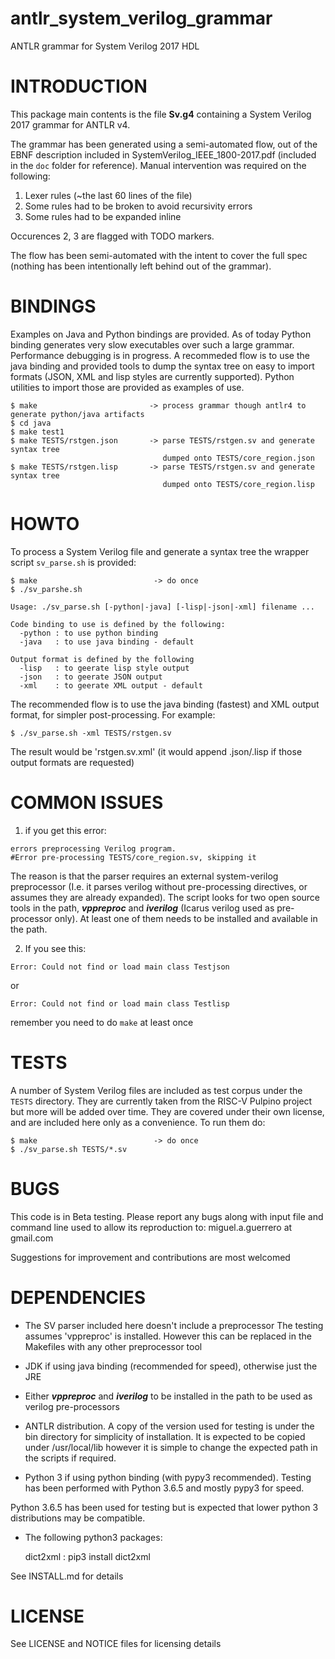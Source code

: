 # antlr_system_verilog_grammar
ANTLR grammar for System Verilog 2017 HDL


# INTRODUCTION

This package main contents is the file **Sv.g4** containing a 
System Verilog 2017 grammar for ANTLR v4.

The grammar has been generated using a semi-automated flow, out of the
EBNF description included in SystemVerilog_IEEE_1800-2017.pdf (included
in the ```doc``` folder for reference). Manual intervention was required on the following:

   1. Lexer rules (~the last 60 lines of the file)
   2. Some rules had to be broken to avoid recursivity errors
   3. Some rules had to be expanded inline

Occurences 2, 3 are flagged with TODO markers.

The flow has been semi-automated with the intent to cover the full
spec (nothing has been intentionally left behind out of the grammar).

# BINDINGS

Examples on Java and Python bindings are provided. As of today Python
binding generates very slow executables over such a large grammar.
Performance debugging is in progress. A recommeded flow is to use
the java binding and provided tools to dump the syntax tree on easy 
to import formats (JSON, XML and lisp styles are currently supported). Python 
utilities to import those are provided as examples of use.

    $ make                         -> process grammar though antlr4 to generate python/java artifacts
    $ cd java                      
    $ make test1
    $ make TESTS/rstgen.json       -> parse TESTS/rstgen.sv and generate syntax tree 
                                      dumped onto TESTS/core_region.json
    $ make TESTS/rstgen.lisp       -> parse TESTS/rstgen.sv and generate syntax tree 
                                      dumped onto TESTS/core_region.lisp

# HOWTO

To process a System Verilog file and generate a syntax tree the wrapper script ```sv_parse.sh``` is provided:

    $ make                          -> do once
    $ ./sv_parshe.sh
    
    Usage: ./sv_parse.sh [-python|-java] [-lisp|-json|-xml] filename ...

    Code binding to use is defined by the following:
      -python : to use python binding
      -java   : to use java binding - default

    Output format is defined by the following
      -lisp   : to geerate lisp style output
      -json   : to geerate JSON output
      -xml    : to geerate XML output - default


The recommended flow is to use the java binding (fastest) and XML output format, for simpler post-processing. For example:

    $ ./sv_parse.sh -xml TESTS/rstgen.sv 
    
 The result would be 'rstgen.sv.xml' (it would append .json/.lisp if those output formats are requested)
   
# COMMON ISSUES

1. if you get this error:

```
errors preprocessing Verilog program.
#Error pre-processing TESTS/core_region.sv, skipping it
```

The reason is that the parser requires an external system-verilog preprocessor (I.e. it parses verilog without pre-processing directives, or assumes they are  already expanded). The script looks for two open source tools in the path, ***vppreproc*** and ***iverilog*** (Icarus verilog used as pre-processor only). At least one of them needs to be installed and available in the path.

2. If you see this:

```
Error: Could not find or load main class Testjson
```

or

    Error: Could not find or load main class Testlisp

remember you need to do ```make``` at least once


# TESTS

A number of System Verilog files are included as test corpus under the ```TESTS``` directory. They are currently
taken from the RISC-V Pulpino project but more will be added over time. They are covered
under their own license, and are included here only as a convenience. To run them do:


    $ make                          -> do once
    $ ./sv_parse.sh TESTS/*.sv

# BUGS

This code is in Beta testing. Please report any bugs along with input file and command line used to allow its reproduction to: miguel.a.guerrero at gmail.com

Suggestions for improvement and contributions are most welcomed

# DEPENDENCIES

- The SV parser included here doesn't include a preprocessor
The testing assumes 'vppreproc' is installed. However this can
be replaced in the Makefiles with any other preprocessor tool

- JDK if using java binding (recommended for speed), otherwise 
just the JRE

- Either ***vppreproc*** and ***iverilog***  to be installed in the path to be
used as verilog pre-processors

- ANTLR distribution. A copy of the version used for testing is under the 
bin directory for simplicity of installation. It is expected to be 
copied under /usr/local/lib however it is simple to change the expected
path in the scripts if required.

- Python 3 if using python binding (with pypy3 recommended). Testing has
been performed with Python 3.6.5 and mostly pypy3 for speed.

Python 3.6.5 has been used for testing but is expected that lower
python 3 distributions may be compatible. 

- The following python3 packages:

  dict2xml : pip3 install dict2xml

See INSTALL.md for details

# LICENSE

See LICENSE and NOTICE files for licensing details

